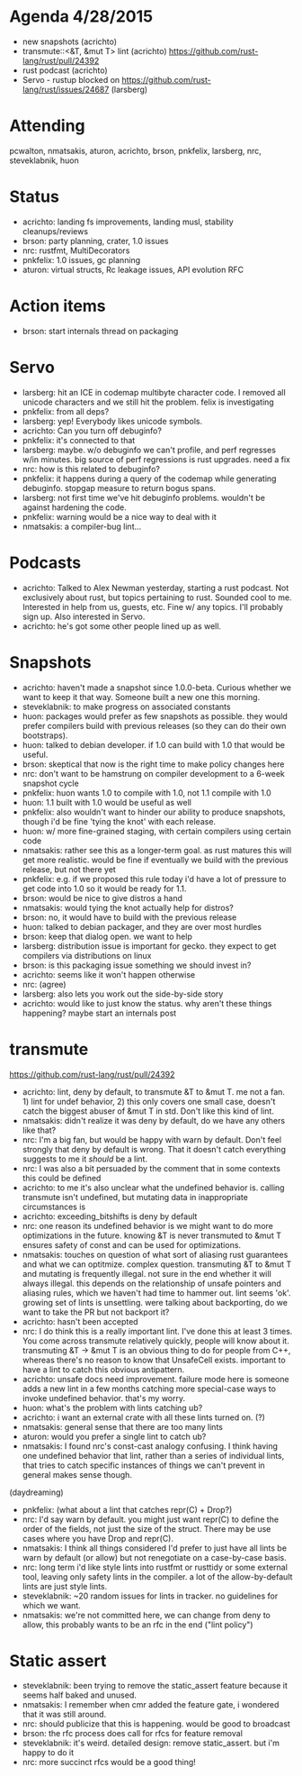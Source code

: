 # Agenda 4/28/2015

- new snapshots (acrichto)
- transmute::<&T, &mut T> lint (acrichto) https://github.com/rust-lang/rust/pull/24392
- rust podcast (acrichto)
- Servo - rustup blocked on https://github.com/rust-lang/rust/issues/24687 (larsberg)

# Attending

pcwalton, nmatsakis, aturon, acrichto, brson, pnkfelix, larsberg, nrc, steveklabnik, huon

# Status

- acrichto: landing fs improvements, landing musl, stability cleanups/reviews
- brson: party planning, crater, 1.0 issues
- nrc: rustfmt, MultiDecorators
- pnkfelix: 1.0 issues, gc planning
- aturon: virtual structs, Rc leakage issues, API evolution RFC

# Action items

- brson: start internals thread on packaging

# Servo

- larsberg: hit an ICE in codemap multibyte character code. I removed all unicode characters and we still hit the problem. felix is investigating
- pnkfelix: from all deps?
- larsberg: yep! Everybody likes unicode symbols.
- acrichto: Can you turn off debuginfo?
- pnkfelix: it's connected to that
- larsberg: maybe. w/o debuginfo we can't profile, and perf regresses w/in minutes. big source of perf regressions is rust upgrades. need a fix
- nrc: how is this related to debuginfo?
- pnkfelix: it happens during a query of the codemap while generating debuginfo. stopgap measure to return bogus spans.
- larsberg: not first time we've hit debuginfo problems. wouldn't be against hardening the code.
- pnkfelix: warning would be a nice way to deal with it
- nmatsakis: a compiler-bug lint...

# Podcasts

- acrichto: Talked to Alex Newman yesterday, starting a rust podcast. Not exclusively about rust, but topics pertaining to rust. Sounded cool to me. Interested in help from us, guests, etc. Fine w/ any topics. I'll probably sign up. Also interested in Servo.
- acrichto: he's got some other people lined up as well.

# Snapshots

- acrichto: haven't made a snapshot since 1.0.0-beta. Curious whether we want to keep it that way. Someone built a new one this morning.
- steveklabnik: to make progress on associated constants
- huon: packages would prefer as few snapshots as possible. they would prefer compilers build with previous releases (so they can do their own bootstraps).
- huon: talked to debian developer. if 1.0 can build with 1.0 that would be useful.
- brson: skeptical that now is the right time to make policy changes here
- nrc: don't want to be hamstrung on compiler development to a 6-week snapshot cycle
- pnkfelix: huon wants 1.0 to compile with 1.0, not 1.1 compile with 1.0
- huon: 1.1 built with 1.0 would be useful as well
- pnkfelix: also wouldn't want to hinder our ability to produce snapshots, though i'd be fine 'tying the knot' with each release.
- huon: w/ more fine-grained staging, with certain compilers using certain code
- nmatsakis: rather see this as a longer-term goal. as rust matures this will get more realistic. would be fine if eventually we build with the previous release, but not there yet
- pnkfelix: e.g. if we proposed this rule today i'd have a lot of pressure to get code into 1.0 so it would be ready for 1.1.
- brson: would be nice to give distros a hand
- nmatsakis: would tying the knot actually help for distros?
- brson: no, it would have to build with the previous release
- huon: talked to debian packager, and they are over most hurdles
- brson: keep that dialog open. we want to help
- larsberg: distribution issue is important for gecko. they expect to get compilers via distributions on linux
- brson: is this packaging issue something we should invest in?
- acrichto: seems like it won't happen otherwise
- nrc: (agree)
- larsberg: also lets you work out the side-by-side story
- acrichto: would like to just know the status. why aren't these things happening? maybe start an internals post

# transmute

https://github.com/rust-lang/rust/pull/24392

- acrichto: lint, deny by default, to transmute &T to &mut T. me not a fan. 1) lint for undef behavior, 2) this only covers one small case, doesn't catch the biggest abuser of &mut T
in std. Don't like this kind of lint.
- nmatsakis: didn't realize it was deny by default, do we have any others like that?
- nrc: I'm a big fan, but would be happy with warn by default. Don't feel strongly that deny by default is wrong. That it doesn't catch everything suggests to me it *should* be a lint.
- nrc: I was also a bit persuaded by the comment that in some contexts this could be defined
- acrichto: to me it's also unclear what the undefined behavior is. calling transmute isn't undefined, but mutating data in inappropriate circumstances is
- acrichto: exceeding_bitshifts is deny by default
- nrc: one reason its undefined behavior is we might want to do more optimizations in the future. knowing &T is never transmuted to &mut T ensures safety of const and can be used for optimizations.
- nmatsakis: touches on question of what sort of aliasing rust guarantees and what we can optitmize. complex question. transmuting &T to &mut T and mutating is frequently illegal. not sure in the end whether it will always illegal. this depends on the relationship of unsafe pointers and aliasing rules, which we haven't had time to hammer out. lint seems 'ok'. growing set of lints is unsettling. were talking about backporting, do we want to take the PR but not backport it?
- acrichto: hasn't been accepted
- nrc: I do think this is a really important lint. I've done this at least 3 times. You come across transmute relatively quickly, people will know about it. transmuting &T -> &mut T is an obvious thing to do for people from C++, whereas there's no reason to know that UnsafeCell exists. important to have a lint to catch this obvious antipattern.
- acrichto: unsafe docs need improvement. failure mode here is someone adds a new lint in a few months catching more special-case ways to invoke undefined behavior. that's my worry.
- huon: what's the problem with lints catching ub?
- acrichto: i want an external crate with all these lints turned on. (?)
- nmatsakis: general sense that there are too many lints
- aturon: would you prefer a single lint to catch ub?
- nmatsakis: I found nrc's const-cast analogy confusing. I think having one undefined behavior that lint, rather than a series of individual lints, that tries to catch specific instances of things we can't prevent in general makes sense though.

(daydreaming)

- pnkfelix: (what about a lint that catches repr(C) + Drop?)
- nrc: I'd say warn by default. you might just want repr(C) to define the order of the fields, not just the size of the struct. There may be use cases where you have Drop and repr(C).
- nmatsakis: I think all things considered I'd prefer to just have all lints be warn by default (or allow) but not renegotiate on a case-by-case basis.
- nrc: long term i'd like style lints into rustfmt or rusttidy or some external tool, leaving only safety lints in the compiler. a lot of the allow-by-default lints are just style lints.
- steveklabnik: ~20 random issues for lints in tracker. no guidelines for which we want.
- nmatsakis: we're not committed here, we can change from deny to allow, this probably wants to be an rfc in the end ("lint policy")

# Static assert

- steveklabnik: been trying to remove the static_assert feature because it seems half baked and unused.
- nmatsakis: I remember when cmr added the feature gate, i wondered that it was still around.
- nrc: should publicize that this is happening. would be good to broadcast
- brson: the rfc process does call for rfcs for feature removal
- steveklabnik: it's weird. detailed design: remove static_assert. but i'm happy to do it
- nrc: more succinct rfcs would be a good thing!



